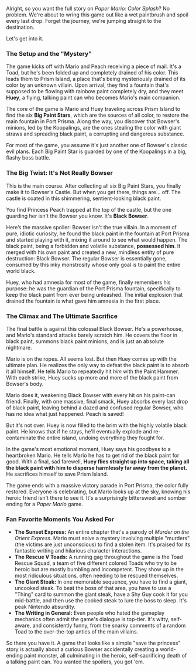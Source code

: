 Alright, so you want the full story on *Paper Mario: Color Splash*? No problem. We're about to wring this game out like a wet paintbrush and spoil every last drop. Forget the journey, we're jumping straight to the destination.

Let's get into it.

### The Setup and the "Mystery"

The game kicks off with Mario and Peach receiving a piece of mail. It's a Toad, but he's been folded up and completely drained of his color. This leads them to Prism Island, a place that's being mysteriously drained of its color by an unknown villain. Upon arrival, they find a fountain that's supposed to be flowing with rainbow paint completely dry, and they meet **Huey**, a flying, talking paint can who becomes Mario's main companion.

The core of the game is Mario and Huey traveling across Prism Island to find the six **Big Paint Stars**, which are the sources of all color, to restore the main fountain in Port Prisma. Along the way, you discover that Bowser's minions, led by the Koopalings, are the ones stealing the color with giant straws and spreading black paint, a corrupting and dangerous substance.

For most of the game, you assume it's just another one of Bowser's classic evil plans. Each Big Paint Star is guarded by one of the Koopalings in a big, flashy boss battle.

### The Big Twist: It's Not Really Bowser

This is the main course. After collecting all six Big Paint Stars, you finally make it to Bowser's Castle. But when you get there, things are... off. The castle is coated in this shimmering, sentient-looking black paint.

You find Princess Peach trapped at the top of the castle, but the one guarding her isn't the Bowser you know. It's **Black Bowser**.

Here’s the massive spoiler: Bowser isn't the true villain. In a moment of pure, idiotic curiosity, he found the black paint in the fountain at Port Prisma and started playing with it, mixing it around to see what would happen. The black paint, being a forbidden and volatile substance, **possessed him**. It merged with his own paint and created a new, mindless entity of pure destruction: Black Bowser. The regular Bowser is essentially gone, consumed by this inky monstrosity whose only goal is to paint the entire world black.

Huey, who had amnesia for most of the game, finally remembers his purpose: he was the guardian of the Port Prisma fountain, specifically to keep the black paint from ever being unleashed. The initial explosion that drained the fountain is what gave him amnesia in the first place.

### The Climax and The Ultimate Sacrifice

The final battle is against this colossal Black Bowser. He's a powerhouse, and Mario's standard attacks barely scratch him. He covers the floor in black paint, summons black paint minions, and is just an absolute nightmare.

Mario is on the ropes. All seems lost. But then Huey comes up with the ultimate plan. He realizes the only way to defeat the black paint is to absorb it all himself. He tells Mario to repeatedly hit *him* with the Paint Hammer. With each strike, Huey sucks up more and more of the black paint from Bowser's body.

Mario does it, weakening Black Bowser with every hit on his paint-can friend. Finally, with one massive, final smack, Huey absorbs every last drop of black paint, leaving behind a dazed and confused regular Bowser, who has no idea what just happened. Peach is saved!

But it's not over. Huey is now filled to the brim with the highly volatile black paint. He knows that if he stays, he'll eventually explode and re-contaminate the entire island, undoing everything they fought for.

In the game's most emotional moment, Huey says his goodbyes to a heartbroken Mario. He tells Mario he has to get rid of the black paint for good. With a final, sad farewell, **Huey flies straight up into space, taking all the black paint with him to disperse harmlessly far away from the planet.** He sacrifices himself to save Prism Island.

The game ends with a massive victory parade in Port Prisma, the color fully restored. Everyone is celebrating, but Mario looks up at the sky, knowing his heroic friend isn't there to see it. It's a surprisingly bittersweet and somber ending for a *Paper Mario* game.

### Fan Favorite Moments You Asked For

* **The Sunset Express:** An entire chapter that's a parody of *Murder on the Orient Express*. Mario must solve a mystery involving multiple "murders" (the victims are just unconscious) to find a stolen item. It's praised for its fantastic writing and hilarious character interactions.
* **The Rescue V Toads:** A running gag throughout the game is the Toad Rescue Squad, a team of five different colored Toads who try to be heroic but are mostly bumbling and incompetent. They show up in the most ridiculous situations, often needing to be rescued themselves.
* **The Giant Steak:** In one memorable sequence, you have to find a giant, uncooked steak. To beat the boss of that area, you have to use a "Thing" card to summon the giant steak, have a Shy Guy cook it for you mid-battle, and then use the cooked steak to lure the boss to sleep. It's peak Nintendo absurdity.
* **The Writing in General:** Even people who hated the gameplay mechanics often admit the game's dialogue is top-tier. It's witty, self-aware, and consistently funny, from the snarky comments of a random Toad to the over-the-top antics of the main villains.

So there you have it. A game that looks like a simple "save the princess" story is actually about a curious Bowser accidentally creating a world-ending paint monster, all culminating in the heroic, self-sacrificing death of a talking paint can. You wanted the spoilers, you got 'em.